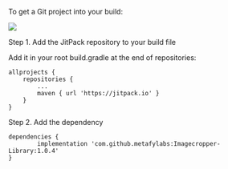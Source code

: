 To get a Git project into your build:

[![](https://jitpack.io/v/metafylabs/Imagecropper-Library.svg)](https://jitpack.io/#metafylabs/Imagecropper-Library)


Step 1. Add the JitPack repository to your build file

Add it in your root build.gradle at the end of repositories:

	allprojects {
		repositories {
			...
			maven { url 'https://jitpack.io' }
		}
	}
Step 2. Add the dependency 

	dependencies {
	        implementation 'com.github.metafylabs:Imagecropper-Library:1.0.4'
	}
